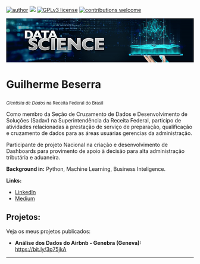 [![author](https://img.shields.io/badge/author-guilherme-red.svg)](https://www.linkedin.com/in/guilherme-beserra-a2551964/) [![](https://img.shields.io/badge/python-3.7+-blue.svg)](https://www.python.org/downloads/release/python-365/) [![GPLv3 license](https://img.shields.io/badge/License-GPLv3-blue.svg)](http://perso.crans.org/besson/LICENSE.html) [![contributions welcome](https://img.shields.io/badge/contributions-welcome-brightgreen.svg?style=flat)](https://github.com/guilherme-beserra/DataScience)

<p align="center">
  <img src="data-science-banner.png" >
</p>

# Guilherme Beserra
<sub>*Cientista de Dados* na Receita Federal do Brasil</sub>

Como membro da Seção de Cruzamento de Dados e Desenvolvimento de Soluções (Sadav) na Superintendência da Receita Federal, participo de atividades relacionadas à prestação de serviço de preparação, qualificação e cruzamento de dados para as áreas usuárias gerencias da administração.

Participante de projeto Nacional na criação e desenvolvimento de Dashboards para provimento de apoio à decisão para alta administração tributária e aduaneira.

**Background in:** Python, Machine Learning, Business Inteligence.

**Links:**
* [LinkedIn](https://www.linkedin.com/in/guilherme-beserra-a2551964/)
* [Medium](https://guilherme-beserra.medium.com/)


## Projetos:
Veja os meus projetos publicados:

* **Análise dos Dados do Airbnb - Genebra (Geneva):** https://bit.ly/3p75jkA


---




